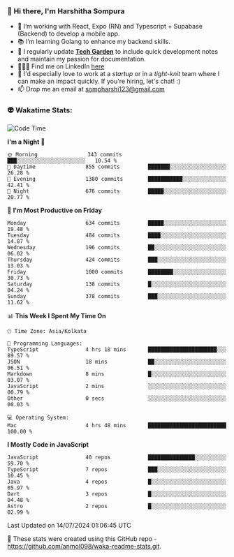 ### 👋 Hi there, I'm Harshitha Sompura

- 🔧 I’m working with React, Expo (RN) and Typescript + Supabase (Backend) to develop a mobile app.
- 📚 I’m learning Golang to enhance my backend skills.
- 🌾 I regularly update **<u>[Tech Garden](https://tech-garden-hs.vercel.app/)</u>** to include quick development notes and maintain my passion for documentation.
- 👩🏻‍💻 Find me on LinkedIn <u>[here](https://www.linkedin.com/in/harshithasompura/)</u>
- 🐣 I'd especially love to work at a _startup_ or in a _tight-knit_ team where I can make an impact quickly. If you're hiring, let's chat! :)
- 📫 Drop me an email at [sompharshi123@gmail.com](mailto:sompharshi123@gmail.com)

### 👽 Wakatime Stats:
<!--START_SECTION:waka-->
![Code Time](http://img.shields.io/badge/Code%20Time-85%20hrs-blue)

**I'm a Night 🦉** 

```text
🌞 Morning                343 commits         ███░░░░░░░░░░░░░░░░░░░░░░   10.54 % 
🌆 Daytime                855 commits         ███████░░░░░░░░░░░░░░░░░░   26.28 % 
🌃 Evening                1380 commits        ███████████░░░░░░░░░░░░░░   42.41 % 
🌙 Night                  676 commits         █████░░░░░░░░░░░░░░░░░░░░   20.77 % 
```
📅 **I'm Most Productive on Friday** 

```text
Monday                   634 commits         █████░░░░░░░░░░░░░░░░░░░░   19.48 % 
Tuesday                  484 commits         ████░░░░░░░░░░░░░░░░░░░░░   14.87 % 
Wednesday                196 commits         ██░░░░░░░░░░░░░░░░░░░░░░░   06.02 % 
Thursday                 424 commits         ███░░░░░░░░░░░░░░░░░░░░░░   13.03 % 
Friday                   1000 commits        ████████░░░░░░░░░░░░░░░░░   30.73 % 
Saturday                 138 commits         █░░░░░░░░░░░░░░░░░░░░░░░░   04.24 % 
Sunday                   378 commits         ███░░░░░░░░░░░░░░░░░░░░░░   11.62 % 
```


📊 **This Week I Spent My Time On** 

```text
🕑︎ Time Zone: Asia/Kolkata

💬 Programming Languages: 
TypeScript               4 hrs 18 mins       ██████████████████████░░░   89.57 % 
JSON                     18 mins             ██░░░░░░░░░░░░░░░░░░░░░░░   06.51 % 
Markdown                 8 mins              █░░░░░░░░░░░░░░░░░░░░░░░░   03.07 % 
JavaScript               2 mins              ░░░░░░░░░░░░░░░░░░░░░░░░░   00.79 % 
Other                    0 secs              ░░░░░░░░░░░░░░░░░░░░░░░░░   00.03 % 

💻 Operating System: 
Mac                      4 hrs 48 mins       █████████████████████████   100.00 % 
```

**I Mostly Code in JavaScript** 

```text
JavaScript               40 repos            ███████████████░░░░░░░░░░   59.70 % 
TypeScript               7 repos             ███░░░░░░░░░░░░░░░░░░░░░░   10.45 % 
Java                     4 repos             █░░░░░░░░░░░░░░░░░░░░░░░░   05.97 % 
Dart                     3 repos             █░░░░░░░░░░░░░░░░░░░░░░░░   04.48 % 
Astro                    2 repos             █░░░░░░░░░░░░░░░░░░░░░░░░   02.99 % 
```




 Last Updated on 14/07/2024 01:06:45 UTC
<!--END_SECTION:waka-->

👀 These stats were created using this GitHub repo - https://github.com/anmol098/waka-readme-stats.git. 
